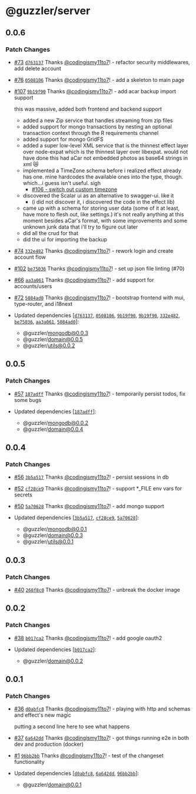 # @guzzler/server

## 0.0.6

### Patch Changes

- [#73](https://github.com/codingismy11to7/guzzler/pull/73) [`d763137`](https://github.com/codingismy11to7/guzzler/commit/d763137cde3a466640f2f7bdc3bd125aa3f46946) Thanks [@codingismy11to7](https://github.com/codingismy11to7)! - refactor security middlewares, add delete account

- [#76](https://github.com/codingismy11to7/guzzler/pull/76) [`0508106`](https://github.com/codingismy11to7/guzzler/commit/0508106a7513465adab70c8e4baf0c3b3da139b4) Thanks [@codingismy11to7](https://github.com/codingismy11to7)! - add a skeleton to main page

- [#107](https://github.com/codingismy11to7/guzzler/pull/107) [`9b19f90`](https://github.com/codingismy11to7/guzzler/commit/9b19f902fc4bd7feb5494c8e1eeb4a844e5adb32) Thanks [@codingismy11to7](https://github.com/codingismy11to7)! - add acar backup import support

  this was massive, added both frontend and backend support

  - added a new Zip service that handles streaming from zip files
  - added support for mongo transactions by nesting an optional transaction
    context through the R requirements channel
  - added support for mongo GridFS
  - added a super low-level XML service that is the thinnest effect layer over
    node-expat which is the thinnest layer over libexpat. would not have done
    this had aCar not embedded photos as base64 strings in xml 😿
  - implemented a TimeZone schema before i realized effect already has one.
    mine hardcodes the available ones into the type, though. which...i guess
    isn't useful. sigh
    - [#106 - switch out custom timezone](https://github.com/codingismy11to7/guzzler/issues/106)
  - discovered the Scalar ui as an alternative to swagger-ui. like it
    - (i did not discover it, i discovered the code in the effect lib)
  - came up with a schema for storing user data (some of it at least, have
    more to flesh out, like settings.) it's not really anything at this moment
    besides aCar's format, with some improvements and some unknown junk data that
    i'll try to figure out later
  - did all the crud for that
  - did the ui for importing the backup

- [#74](https://github.com/codingismy11to7/guzzler/pull/74) [`332e482`](https://github.com/codingismy11to7/guzzler/commit/332e482b31189dd77d483e163e24896826df8ada) Thanks [@codingismy11to7](https://github.com/codingismy11to7)! - rework login and create account flow

- [#102](https://github.com/codingismy11to7/guzzler/pull/102) [`be75036`](https://github.com/codingismy11to7/guzzler/commit/be75036054e7b632fc83b7e08cbf351a248c9843) Thanks [@codingismy11to7](https://github.com/codingismy11to7)! - set up json file linting (#70)

- [#66](https://github.com/codingismy11to7/guzzler/pull/66) [`aa3a061`](https://github.com/codingismy11to7/guzzler/commit/aa3a061fafc3c52de8f32899fb5c7a8e5507d84c) Thanks [@codingismy11to7](https://github.com/codingismy11to7)! - add support for accounts/users

- [#72](https://github.com/codingismy11to7/guzzler/pull/72) [`5084ad0`](https://github.com/codingismy11to7/guzzler/commit/5084ad0b0662986939320d4d1cc38b0c01318d69) Thanks [@codingismy11to7](https://github.com/codingismy11to7)! - bootstrap frontend with mui, type-router, and i18next

- Updated dependencies [[`d763137`](https://github.com/codingismy11to7/guzzler/commit/d763137cde3a466640f2f7bdc3bd125aa3f46946), [`0508106`](https://github.com/codingismy11to7/guzzler/commit/0508106a7513465adab70c8e4baf0c3b3da139b4), [`9b19f90`](https://github.com/codingismy11to7/guzzler/commit/9b19f902fc4bd7feb5494c8e1eeb4a844e5adb32), [`9b19f90`](https://github.com/codingismy11to7/guzzler/commit/9b19f902fc4bd7feb5494c8e1eeb4a844e5adb32), [`332e482`](https://github.com/codingismy11to7/guzzler/commit/332e482b31189dd77d483e163e24896826df8ada), [`be75036`](https://github.com/codingismy11to7/guzzler/commit/be75036054e7b632fc83b7e08cbf351a248c9843), [`aa3a061`](https://github.com/codingismy11to7/guzzler/commit/aa3a061fafc3c52de8f32899fb5c7a8e5507d84c), [`5084ad0`](https://github.com/codingismy11to7/guzzler/commit/5084ad0b0662986939320d4d1cc38b0c01318d69)]:
  - @guzzler/mongodb@0.0.3
  - @guzzler/domain@0.0.5
  - @guzzler/utils@0.0.2

## 0.0.5

### Patch Changes

- [#57](https://github.com/codingismy11to7/guzzler/pull/57) [`187adff`](https://github.com/codingismy11to7/guzzler/commit/187adff383e58c7cf7670334613d7523c5708e8d) Thanks [@codingismy11to7](https://github.com/codingismy11to7)! - temporarily persist todos, fix some bugs

- Updated dependencies [[`187adff`](https://github.com/codingismy11to7/guzzler/commit/187adff383e58c7cf7670334613d7523c5708e8d)]:
  - @guzzler/mongodb@0.0.2
  - @guzzler/domain@0.0.4

## 0.0.4

### Patch Changes

- [#56](https://github.com/codingismy11to7/guzzler/pull/56) [`3b5a517`](https://github.com/codingismy11to7/guzzler/commit/3b5a51750b1521ac8f58cac85bae8739d6c30150) Thanks [@codingismy11to7](https://github.com/codingismy11to7)! - persist sessions in db

- [#52](https://github.com/codingismy11to7/guzzler/pull/52) [`cf28ce9`](https://github.com/codingismy11to7/guzzler/commit/cf28ce904d7920bb0405677251a5ca55feedd7dc) Thanks [@codingismy11to7](https://github.com/codingismy11to7)! - support \*\_FILE env vars for secrets

- [#50](https://github.com/codingismy11to7/guzzler/pull/50) [`5a70628`](https://github.com/codingismy11to7/guzzler/commit/5a7062851272c0f25fe3fadd1e890ae314f15b67) Thanks [@codingismy11to7](https://github.com/codingismy11to7)! - add mongo support

- Updated dependencies [[`3b5a517`](https://github.com/codingismy11to7/guzzler/commit/3b5a51750b1521ac8f58cac85bae8739d6c30150), [`cf28ce9`](https://github.com/codingismy11to7/guzzler/commit/cf28ce904d7920bb0405677251a5ca55feedd7dc), [`5a70628`](https://github.com/codingismy11to7/guzzler/commit/5a7062851272c0f25fe3fadd1e890ae314f15b67)]:
  - @guzzler/mongodb@0.0.1
  - @guzzler/domain@0.0.3
  - @guzzler/utils@0.0.1

## 0.0.3

### Patch Changes

- [#40](https://github.com/codingismy11to7/guzzler/pull/40) [`268f8c0`](https://github.com/codingismy11to7/guzzler/commit/268f8c071ae6381bc93293a195edf04ebe5ac7ea) Thanks [@codingismy11to7](https://github.com/codingismy11to7)! - unbreak the docker image

## 0.0.2

### Patch Changes

- [#38](https://github.com/codingismy11to7/guzzler/pull/38) [`b017ca2`](https://github.com/codingismy11to7/guzzler/commit/b017ca23bf8feb4cb933cca7836f4e82e7635d01) Thanks [@codingismy11to7](https://github.com/codingismy11to7)! - add google oauth2

- Updated dependencies [[`b017ca2`](https://github.com/codingismy11to7/guzzler/commit/b017ca23bf8feb4cb933cca7836f4e82e7635d01)]:
  - @guzzler/domain@0.0.2

## 0.0.1

### Patch Changes

- [#36](https://github.com/codingismy11to7/guzzler/pull/36) [`d0abfc8`](https://github.com/codingismy11to7/guzzler/commit/d0abfc8c7dc0c34a5e7b387fe447b437041118de) Thanks [@codingismy11to7](https://github.com/codingismy11to7)! - playing with http and schemas and effect's new magic

  putting a second line here to see what happens

- [#37](https://github.com/codingismy11to7/guzzler/pull/37) [`6a642dd`](https://github.com/codingismy11to7/guzzler/commit/6a642dd4d62bbd414b1d1c055f9cc0eb28042207) Thanks [@codingismy11to7](https://github.com/codingismy11to7)! - got things running e2e in both dev and production (docker)

- [#1](https://github.com/codingismy11to7/guzzler/pull/1) [`96bb2bb`](https://github.com/codingismy11to7/guzzler/commit/96bb2bbad2a09fade02a138cf97a81f7c2c1aa9c) Thanks [@codingismy11to7](https://github.com/codingismy11to7)! - test of the changeset functionality

- Updated dependencies [[`d0abfc8`](https://github.com/codingismy11to7/guzzler/commit/d0abfc8c7dc0c34a5e7b387fe447b437041118de), [`6a642dd`](https://github.com/codingismy11to7/guzzler/commit/6a642dd4d62bbd414b1d1c055f9cc0eb28042207), [`96bb2bb`](https://github.com/codingismy11to7/guzzler/commit/96bb2bbad2a09fade02a138cf97a81f7c2c1aa9c)]:
  - @guzzler/domain@0.0.1
